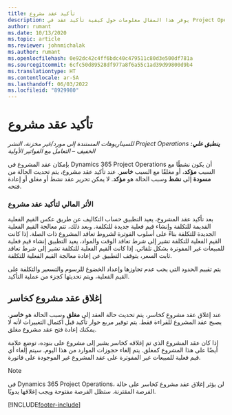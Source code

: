 ```yaml
---
title: تأكيد عقد مشروع
description: يوفر هذا المقال معلومات حول كيفية تأكيد عقد في Project Operations.
author: rumant
ms.date: 10/13/2020
ms.topic: article
ms.reviewer: johnmichalak
ms.author: rumant
ms.openlocfilehash: 0e92dc42c4ff6bdc40c479511c80d3e500df781a
ms.sourcegitcommit: 6cfc50d89528df977a8f6a55c1ad39d99800d9b4
ms.translationtype: HT
ms.contentlocale: ar-SA
ms.lasthandoff: 06/03/2022
ms.locfileid: "8929980"
---
```

# <a name="confirm-a-project-contract"></a>تأكيد عقد مشروع

_**ينطبق علي:** ‏‫Project Operations للسيناريوهات المستندة إلى مورد/غير مخزنة‬، ‏‫النشر الخفيف – التعامل مع الفواتير الأولية‬_

بإمكان عقد المشروع في Dynamics 365 Project Operations أن يكون نشطًا مع السبب **مؤكد**، أو مغلقًا مع السبب **خاسر**. عند تأكيد عقد مشروع، يتم تحديث الحالة من **مسودة** إلى **نشط** وسبب الحالة هو **مؤكد**. لا يمكن تحرير عقد نشط أو مغلق أو إعادة فتحه. 

### <a name="financial-impact-of-confirming-a-project-contract"></a>الأثر المالي لتأكيد عقد مشروع

بعد تأكيد عقد المشروع، يعيد التطبيق حساب التكاليف عن طريق عكس القيم الفعلية القديمة للتكلفة وإنشاء قيم فعلية جديدة للتكلفة. وبعد ذلك، تتم معالجة القيم الفعلية الجديدة للتكلفة بناءً على أسلوب الفوترة لشروط تعاقد المشروع ذات الصلة. إذا كانت القيم الفعلية للتكلفة تشير إلى شرط تعاقد الوقت والمواد، يعيد التطبيق إنشاء قيم فعلية للمبيعات غير المفوترة بشكل تلقائي. إذا كانت القيم الفعلية للتكلفة تشير إلى شرط تعاقد ثابت السعر، يتوقف التطبيق عن إعادة معالجة القيم الفعلية للتكلفة.

يتم تقييم الحدود التي يجب عدم تجاوزها وإعداد الخضوع للرسوم والتسعير والتكلفة على القيم الفعلية، ويتم تحديثها كجزء من عملية التأكيد.

## <a name="close-a-project-contract-as-lost"></a>إغلاق عقد مشروع كخاسر

عند إغلاق عقد مشروع كخاسر، يتم تحديث حالة العقد إلى **مغلق** وسبب الحالة هو **خاسر**. يصبح عقد المشروع للقراءة فقط. يتم توفير مربع حوار تأكيد قبل اكتمال التغييرات لأنه لا يمكنك إعادة فتح عقد مشروع مغلق.

إذا كان عقد المشروع الذي تم إغلاقه كخاسر يشير إلى مشروع على بنوده، توضع علامة أيضًا على هذا المشروع كمغلق. يتم إلغاء حجوزات الموارد من هذا اليوم. سيتم إلغاء أي قيم فعلية للمبيعات غير المفوترة على عقد المشروع غير الموجودة على فاتورة.

> [!NOTE]
> في Dynamics 365 Project Operations، لن يؤثر إغلاق عقد مشروع كخاسر على حالة الفرصة المقترنة. ستظل الفرصة مفتوحة ويجب إغلاقها يدويًا.


[!INCLUDE[footer-include](../../includes/footer-banner.md)]
